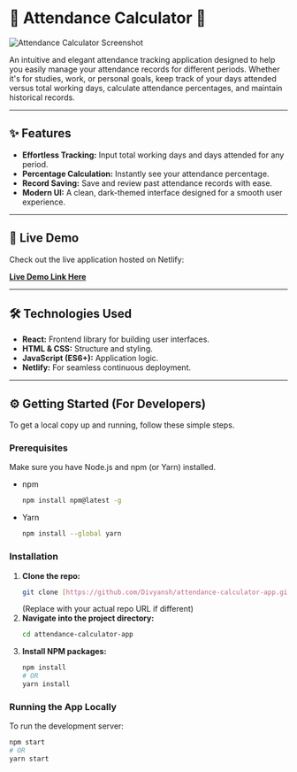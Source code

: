 # 💜 Attendance Calculator 💙

![Attendance Calculator Screenshot](link-to-your-screenshot-here)

An intuitive and elegant attendance tracking application designed to help you easily manage your attendance records for different periods. Whether it's for studies, work, or personal goals, keep track of your days attended versus total working days, calculate attendance percentages, and maintain historical records.

---

## ✨ Features

* **Effortless Tracking:** Input total working days and days attended for any period.
* **Percentage Calculation:** Instantly see your attendance percentage.
* **Record Saving:** Save and review past attendance records with ease.
* **Modern UI:** A clean, dark-themed interface designed for a smooth user experience.

---

## 🚀 Live Demo

Check out the live application hosted on Netlify:

[**Live Demo Link Here**](https://your-netlify-app-url.netlify.app/)

---

## 🛠️ Technologies Used

* **React:** Frontend library for building user interfaces.
* **HTML & CSS:** Structure and styling.
* **JavaScript (ES6+):** Application logic.
* **Netlify:** For seamless continuous deployment.

---

## ⚙️ Getting Started (For Developers)

To get a local copy up and running, follow these simple steps.

### Prerequisites

Make sure you have Node.js and npm (or Yarn) installed.

* npm
    ```bash
    npm install npm@latest -g
    ```
* Yarn
    ```bash
    npm install --global yarn
    ```

### Installation

1.  **Clone the repo:**
    ```bash
    git clone [https://github.com/Divyansh/attendance-calculator-app.git](https://github.com/Divyansh/attendance-calculator-app.git)
    ```
    (Replace with your actual repo URL if different)
2.  **Navigate into the project directory:**
    ```bash
    cd attendance-calculator-app
    ```
3.  **Install NPM packages:**
    ```bash
    npm install
    # OR
    yarn install
    ```

### Running the App Locally

To run the development server:

```bash
npm start
# OR
yarn start